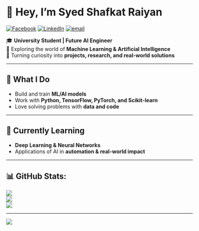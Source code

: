 # 👋 Hey, I’m Syed Shafkat Raiyan
[![Facebook](https://img.shields.io/badge/Facebook-%231877F2.svg?logo=Facebook&logoColor=white)](https://facebook.com/raiyan.shafkat) [![LinkedIn](https://img.shields.io/badge/LinkedIn-%230077B5.svg?logo=linkedin&logoColor=white)](https://linkedin.com/in/shafkat-raiyan-a35094255/) [![email](https://img.shields.io/badge/Email-D14836?logo=gmail&logoColor=white)](mailto:shafkatraiyan@gmail.com) 

🎓 **University Student | Future AI Engineer**  
🤖 Exploring the world of **Machine Learning & Artificial Intelligence**  
🚀 Turning curiosity into **projects, research, and real-world solutions**

---

## 🔬 What I Do
- Build and train **ML/AI models**  
- Work with **Python, TensorFlow, PyTorch, and Scikit-learn**  
- Love solving problems with **data and code**  

---

## 🌱 Currently Learning
- **Deep Learning & Neural Networks**   
- Applications of AI in **automation & real-world impact**  

---

## 📊 GitHub Stats:
![](https://github-readme-stats.vercel.app/api?username=shafkat-raiyan&theme=chartreuse-dark&hide_border=false&include_all_commits=false&count_private=false)<br/>
![](https://nirzak-streak-stats.vercel.app/?user=shafkat-raiyan&theme=chartreuse-dark&hide_border=false)<br/>
![](https://github-readme-stats.vercel.app/api/top-langs/?username=shafkat-raiyan&theme=chartreuse-dark&hide_border=false&include_all_commits=false&count_private=false&layout=compact)

---
[![](https://visitcount.itsvg.in/api?id=shafkat-raiyan&icon=0&color=0)](https://visitcount.itsvg.in)
